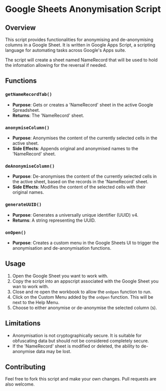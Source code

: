 
# Google Sheets Anonymisation Script

## Overview

This script provides functionalities for anonymising and de-anonymising columns in a Google Sheet. It is written in Google Apps Script, a scripting language for automating tasks across Google's Apps suite.

The script will create a sheet named NameRecord that will be used to hold the infomation allowing for the reversal if needed.

## Functions

### `getNameRecordTab()`

- **Purpose**: Gets or creates a 'NameRecord' sheet in the active Google Spreadsheet.
- **Returns**: The 'NameRecord' sheet.

### `anonymiseColumn()`

- **Purpose**: Anonymises the content of the currently selected cells in the active sheet.
- **Side Effects**: Appends original and anonymised names to the 'NameRecord' sheet.

### `deAnonymiseColumn()`

- **Purpose**: De-anonymises the content of the currently selected cells in the active sheet, based on the records in the 'NameRecord' sheet.
- **Side Effects**: Modifies the content of the selected cells with their original names.

### `generateUUID()`

- **Purpose**: Generates a universally unique identifier (UUID) v4.
- **Returns**: A string representing the UUID.

### `onOpen()`

- **Purpose**: Creates a custom menu in the Google Sheets UI to trigger the anonymisation and de-anonymisation functions.

## Usage

1. Open the Google Sheet you want to work with.
2. Copy the script into an appscript associated with the Google Sheet you wan to work with.
3. Close and re open the workbook to allow the `onOpen` function to run.
4. Click on the Custom Menu added by the `onOpen` function.  This will be next to the Help Menu.
5. Choose to either anonymise or de-anonymise the selected column (s).

## Limitations

- Anonymisation is not cryptographically secure. It is suitable for obfuscating data but should not be considered completely secure.
- If the 'NameRecord' sheet is modified or deleted, the ability to de-anonymise data may be lost.

## Contributing

Feel free to fork this script and make your own changes. Pull requests are also welcome.

